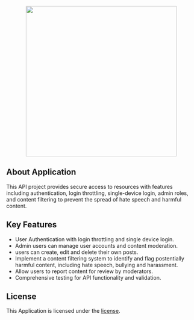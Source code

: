 <p align="center"><a href="https://laravel.com" target="_blank"><img src="https://raw.githubusercontent.com/laravel/art/master/logo-lockup/5%20SVG/2%20CMYK/1%20Full%20Color/laravel-logolockup-cmyk-red.svg" width="400"></a></p>



## About Application

This API project provides secure access to resources with features including authentication, login throttling, single-device login, admin roles, and content filtering to prevent the spread of hate speech and harmful content.

## Key Features
- User Authentication with login throttling and single device login.
- Admin users can manage user accounts and content moderation.
- users can create, edit and delete their own posts.
- Implement a content filtering system to identify and flag postentially harmful content, including hate speech, bullying and harassment.
- Allow users to report content for review by moderators.
- Comprehensive testing for API functionality and validation.

## License

This Application is licensed under the [license](https://opensource.org/licenses/test-application).
